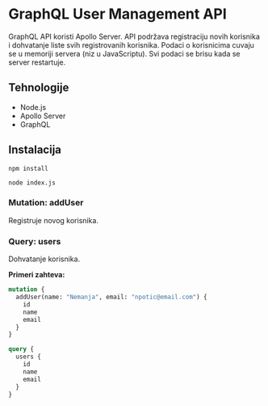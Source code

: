 # GraphQL User Management API

GraphQL API koristi Apollo Server. API podržava registraciju novih korisnika i dohvatanje liste svih registrovanih korisnika. Podaci o korisnicima cuvaju se u memoriji servera (niz u JavaScriptu). Svi podaci se brisu kada se server restartuje.
 
## Tehnologije
- Node.js
- Apollo Server
- GraphQL

## Instalacija
`npm install`
  
`node index.js`


### Mutation: addUser
Registruje novog korisnika.

### Query: users
Dohvatanje korisnika.

**Primeri zahteva:**
```graphql
mutation {
  addUser(name: "Nemanja", email: "npotic@email.com") {
    id
    name
    email
  }
}

query {
  users {
    id
    name
    email
  }
}

